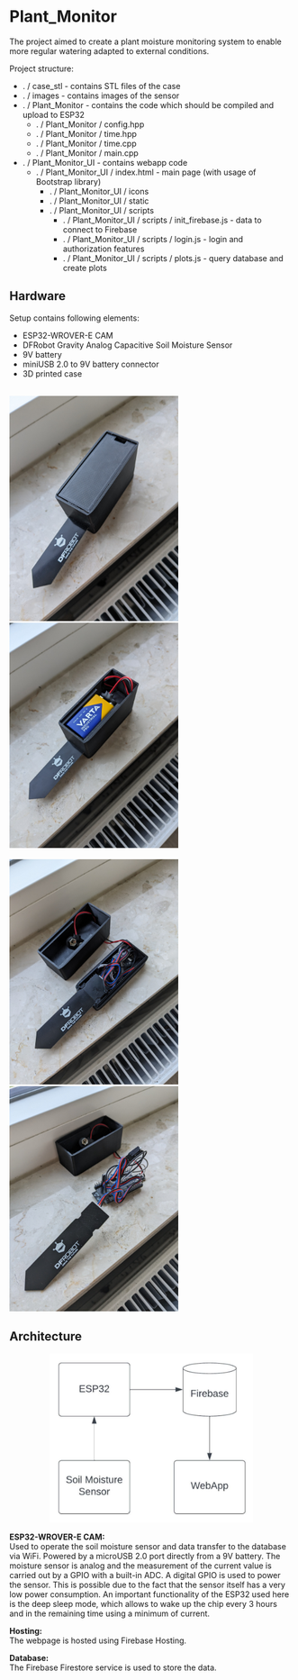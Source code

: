 # Plant_Monitor
The project aimed to create a plant moisture monitoring system to enable more regular watering adapted to external conditions.

Project structure:
- . / case_stl - contains STL files of the case
- . / images - contains images of the sensor
- . / Plant_Monitor - contains the code which should be compiled and upload to ESP32
    - . / Plant_Monitor / config.hpp
    - . / Plant_Monitor / time.hpp
    - . / Plant_Monitor / time.cpp
    - . / Plant_Monitor / main.cpp
- . / Plant_Monitor_UI - contains webapp code
    - . / Plant_Monitor_UI / index.html - main page (with usage of Bootstrap library)
        - . / Plant_Monitor_UI / icons
        - . / Plant_Monitor_UI / static
        - . / Plant_Monitor_UI / scripts
            - . / Plant_Monitor_UI / scripts / init_firebase.js - data to connect to Firebase
            - . / Plant_Monitor_UI / scripts / login.js - login and authorization features
            - . / Plant_Monitor_UI / scripts / plots.js - query database and create plots

## Hardware
Setup contains following elements:
- ESP32-WROVER-E CAM
- DFRobot Gravity Analog Capacitive Soil Moisture Sensor
- 9V battery
- miniUSB 2.0 to 9V battery connector
- 3D printed case
<br></br>
<img src="./images/PXL_20230822_173938061.jpg" height="400" />
<img src="./images/PXL_20230822_172124789.jpg" height="400" />
<br></br>
<img src="./images/PXL_20230822_172209254.jpg" height="400" />
<img src="./images/PXL_20230822_172235080.jpg" height="400" />

## Architecture

<p align="center"><img src="./images/architecture.jpeg" height="300" /></p>

**ESP32-WROVER-E CAM:**  
Used to operate the soil moisture sensor and data transfer to the database via WiFi. Powered by a microUSB 2.0 port directly from a 9V battery. The moisture sensor is analog and the measurement of the current value is carried out by a GPIO with a built-in ADC. A digital GPIO is used to power the sensor. This is possible due to the fact that the sensor itself has a very low power consumption. An important functionality of the ESP32 used here is the deep sleep mode, which allows to wake up the chip every 3 hours and in the remaining time using a minimum of current.

**Hosting:**  
The webpage is hosted using Firebase Hosting.

**Database:**  
The Firebase Firestore service is used to store the data.